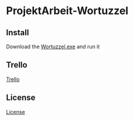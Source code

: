 # ProjektArbeit-Wortuzzel

## Install
Download the [Wortuzzel.exe](Wortuzzel.exe) and run it

## Trello
[Trello](https://trello.com/b/H0Vxt4Ii/wortuzzel)

## License
[License]()
